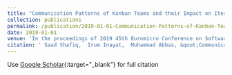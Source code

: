 ```yaml
---
title: "Communication Patterns of Kanban Teams and their Impact on Iteration Performance and Quality"
collection: publications
permalink: /publication/2019-01-01-Communication-Patterns-of-Kanban-Teams-and-their-Impact-on-Iteration-Performance-and-Quality
date: 2019-01-01
venue: 'In the proceedings of 2019 45th Euromicro Conference on Software Engineering and Advanced Applications (SEAA)'
citation: ' Saad Shafiq,  Irum Inayat,  Muhammad Abbas, &quot;Communication Patterns of Kanban Teams and their Impact on Iteration Performance and Quality.&quot; In the proceedings of 2019 45th Euromicro Conference on Software Engineering and Advanced Applications (SEAA), 2019.'
---
```

Use [Google Scholar](https://scholar.google.com/scholar?q=Communication+Patterns+of+Kanban+Teams+and+their+Impact+on+Iteration+Performance+and+Quality){:target="_blank"} for full citation